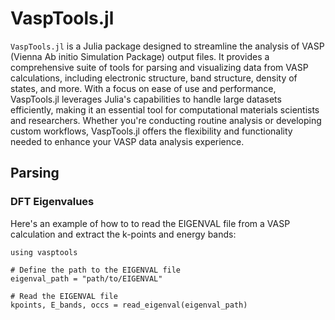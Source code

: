 # VaspTools.jl

`VaspTools.jl` is a Julia package designed to streamline the analysis of VASP (Vienna Ab initio Simulation Package) output files. It provides a comprehensive suite of tools for parsing and visualizing data from VASP calculations, including electronic structure, band structure, density of states, and more. With a focus on ease of use and performance, VaspTools.jl leverages Julia's capabilities to handle large datasets efficiently, making it an essential tool for computational materials scientists and researchers. Whether you're conducting routine analysis or developing custom workflows, VaspTools.jl offers the flexibility and functionality needed to enhance your VASP data analysis experience.

## Parsing

### DFT Eigenvalues

Here's an example of how to to read the EIGENVAL file from a VASP calculation and extract the k-points and energy bands:

```
using vasptools

# Define the path to the EIGENVAL file
eigenval_path = "path/to/EIGENVAL"

# Read the EIGENVAL file
kpoints, E_bands, occs = read_eigenval(eigenval_path)
```